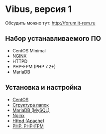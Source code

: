 # Vibus, версия 1

Обсудить можно тут: http://forum.it-rem.ru

## Набор устанавливаемого ПО
- CentOS Minimal
- NGINX
- HTTPD
- PHP-FPM (PHP 7.2+)
- MariaDB

## Установка и настройка
- [CentOS](doc/configure/centos.md)
- [Структура папок](doc/configure/dir.md)
- [MariaDB (MySQL)](doc/configure/mariadb.md)
- [Nginx](doc/configure/nginx.md)
- [Httpd (Apache)](doc/configure/httpd.md)
- [PHP, PHP-FPM](doc/configure/php-fpm.md)

